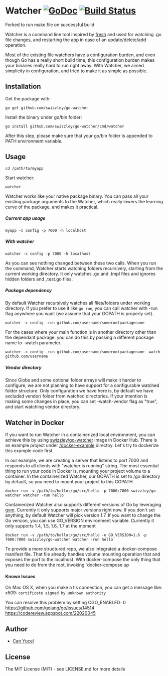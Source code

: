 Watcher [![GoDoc](https://godoc.org/github.com/swizzley/go-watcher?status.svg)](https://godoc.org/github.com/swizzley/go-watcher) [![Build Status](https://travis-ci.org/swizzley/go-watcher.svg?branch=master)](https://travis-ci.org/swizzley/go-watcher)
=======

Forked to run make file on successful build

Watcher is a command line tool inspired by [fresh](https://github.com/pilu/fresh) and used for watching .go file changes, and restarting the app in case of an update/delete/add operation.

Most of the existing file watchers have a configuration burden, and even though Go has a really short build time, this configuration burden makes your binaries really hard to run right away. With Watcher, we aimed simplicity in configuration, and tried to make it as simple as possible.

## Installation

  Get the package with:

  `go get github.com/swizzley/go-watcher`

  Install the binary under go/bin folder:

  `go install github.com/swizzley/go-watcher/cmd/watcher`

  After this step, please make sure that your go/bin folder is appended to PATH environment variable.

## Usage

  `cd /path/to/myapp`

Start watcher:

  `watcher`

Watcher works like your native package binary. You can pass all your existing package arguments to the Watcher, which really lowers the learning curve of the package, and makes it practical.

##### Current app usage
  `myapp -c config -p 7000 -h localhost`

##### With watcher
  `watcher -c config -p 7000 -h localhost`

As you can see nothing changed between these two calls. When you run the command, Watcher starts watching folders recursively, starting from the current working directory. It only watches .go and .tmpl files and ignores hidden folders and _test.go files.

##### Package dependency

By default Watcher recursively watches all files/folders under working directory. If you prefer to use it like `go run`, you can call watcher with -run flag anywhere you want (we assume that your GOPATH is properly set).

  `watcher -c config -run github.com/username/somerootpackagename`

For the cases where your main function is in another directory other than the dependant package, you can do this by passing a different package name to -watch parameter.

  `watcher -c config -run github.com/username/somerootpackagename -watch github.com/username`


##### Vendor directory
Since Globs and some optional folder arrays will make it harder to configure, we are not planning to have support for a configurable watched folder structure. Only configuration we have here is, by default we have excluded vendor/ folder from watched directories. If your intention is making some changes in place, you can set -watch-vendor flag as "true", and start watching vendor directory.

## Watcher in Docker

If you want to run Watcher in a containerized local environment, you can achieve this by using [swizzley/go-watcher](https://hub.docker.com/r/swizzley/go-watcher/) image in Docker Hub. There is an example project under [/docker-example](https://github.com/swizzley/go-watcher/tree/dockerfile-gvm/docker-examples) directoy. Let's try to dockerize this example code first.

In our example, we are creating a server that listens to port 7000 and responds to all clients with "watcher is running" string. The most essential thing to run your code in Docker is, mounting your project volume to a container. In the containerized Watcher, our GOPATH is set to /go directory by default, so you need to mount your project to this GOPATH.

  `docker run -v /path/to/hello:/go/src/hello -p 7000:7000 swizzley/go-watcher watcher -run hello`

Containerized Watcher also supports different versions of Go by leveraging [gvm](https://github.com/moovweb/gvm). Currently it only supports major versions right now. If you don't set anything, by default Watcher will pick version 1.7. If you want to change the Go version, you can use GO_VERSION environment variable. Currently it only supports 1.4, 1.5, 1.6, 1.7 at the moment

   `docker run -v /path/to/hello:/go/src/hello -e GO_VERSION=1.6 -p 7000:7000 swizzley/go-watcher watcher -run hello`

To provide a more structured repo, we also integrated a docker-compose manifest file. That file already handles volume mounting operation that and exposes the port to the localhost. With docker-compose the only thing that you need to do from the root, invoking `docker-compose up

#### Known Issues
On Mac OS X, when you make a tls connection, you can get a message like: x509: `certificate signed by unknown authority`

You can resolve this problem by setting CGO_ENABLED=0
https://github.com/golang/go/issues/14514
https://codereview.appspot.com/22020045

## Author

* [Can Yucel](http://swizzley.com)

## License

The MIT License (MIT) - see LICENSE.md for more details


